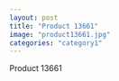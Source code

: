 ```yaml
---
layout: post
title: "Product 13661"
image: "product13661.jpg"
categories: "category1"
---
```

Product 13661
